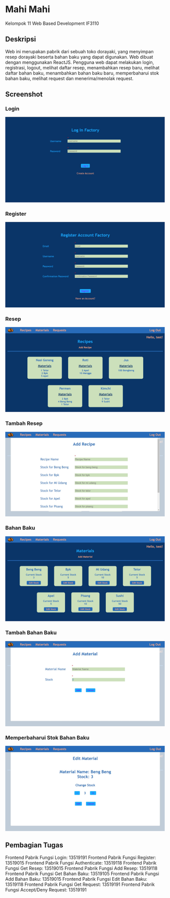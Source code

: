 # Mahi Mahi
Kelompok 11 Web Based Development IF3110

## Deskripsi
Web ini merupakan pabrik dari sebuah toko dorayaki, yang menyimpan resep dorayaki beserta bahan baku yang dapat digunakan. Web dibuat dengan menggunakan ReactJS. Pengguna web dapat melakukan login, registrasi, logout, melihat daftar resep, menambahkan resep baru, melihat daftar bahan baku, menambahkan bahan baku baru, memperbaharui stok bahan baku, melihat request dan menerima/menolak request.

## Screenshot
### Login
![Halaman Login](./screenshots/login.jpg "Halaman Login")

### Register
![Halaman Register](./screenshots/register.jpg "Halaman Register")

### Resep
![Halaman Resep](./screenshots/resep.jpg "Halaman Resep")

### Tambah Resep
![Halaman Tambah Resep](./screenshots/add_resep.jpg "Halaman Tambah Resep")

### Bahan Baku
![Halaman Bahan Baku](./screenshots/bahan_baku.jpg "Halaman Bahan Baku")

### Tambah Bahan Baku
![Halaman Tambah Bahan Baku](./screenshots/add_bahan_baku.jpg "Halaman Tambah Bahan Baku")

### Memperbaharui Stok Bahan Baku
![Halaman Memperbaharui Stok Bahan Baku](./screenshots/edit_bahan_baku.jpg "Halaman Memperbaharui Stok Bahan Baku")

## Pembagian Tugas
Frontend Pabrik Fungsi Login: 13519191
Frontend Pabrik Fungsi Register: 13519015
Frontend Pabrik Fungsi Authenticate: 13519118
Frontend Pabrik Fungsi Get Resep: 13519015
Frontend Pabrik Fungsi Add Resep: 13519118
Frontend Pabrik Fungsi Get Bahan Baku: 13519105
Frontend Pabrik Fungsi Add Bahan Baku: 13519015
Frontend Pabrik Fungsi Edit Bahan Baku: 13519118
Frontend Pabrik Fungsi Get Request: 13519191
Frontend Pabrik Fungsi Accept/Deny Request: 13519191
